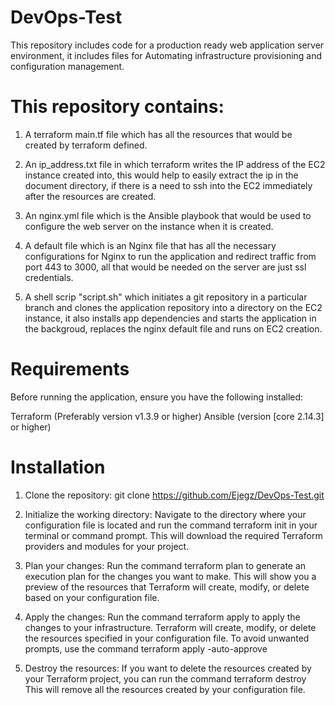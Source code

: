 # DevOps-Test
This repository includes code for a production ready web application server environment, it includes files for Automating infrastructure provisioning and configuration management.

# This repository contains:
1. A terraform main.tf file which has all the resources that would be created by terraform defined.

2. An ip_address.txt file in which terraform writes the IP address of the EC2 instance created into, this would help to easily extract the ip in the document directory, if there is a need to ssh into the EC2 immediately after the resources are created.

3. An nginx.yml file which is the Ansible playbook that would be used to configure the web server on the instance when it is created.

4. A default file which is an Nginx file that has all the necessary configurations for Nginx to run the application and redirect traffic from port 443 to  3000, all that would be needed on the server are just ssl credentials.

5. A shell scrip "script.sh" which initiates a git repository in a particular branch and clones the application repository into a directory on the EC2 instance, it also installs app dependencies and starts the application in the backgroud, replaces the nginx default file and runs on EC2 creation. 

# Requirements
Before running the application, ensure you have the following installed:

Terraform (Preferably version  v1.3.9 or higher)
Ansible (version [core 2.14.3] or higher)

# Installation
1. Clone the repository:
        git clone https://github.com/Ejegz/DevOps-Test.git

2. Initialize the working directory: 
        Navigate to the directory where your configuration file is located and run the command 
                                              terraform init 
in your terminal or command prompt. This will download the required Terraform providers and modules for your project.

3. Plan your changes: 
        Run the command 
                        terraform plan 
        to generate an execution plan for the changes you want to make. This will show you a preview of the resources that Terraform will create, modify, or delete based on your configuration file.

4. Apply the changes: 
        Run the command 
                        terraform apply
 to apply the changes to your infrastructure. Terraform will create, modify, or delete the resources specified in your configuration file.
        To avoid unwanted prompts, use the command
                        terraform apply -auto-approve

5. Destroy the resources: 
        If you want to delete the resources created by your Terraform project, you can run the command 
                        terraform destroy 
This will remove all the resources created by your configuration file.


